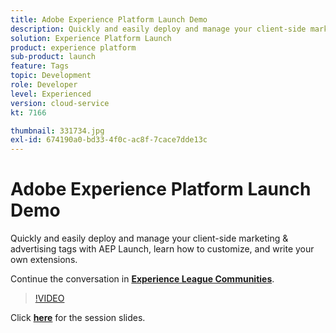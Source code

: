 ```yaml
---
title: Adobe Experience Platform Launch Demo
description: Quickly and easily deploy and manage your client-side marketing & advertising tags with AEP Launch, learn how to customize, and write your own extensions. This session was delivered as part of Adobe Developers Live Content event.
solution: Experience Platform Launch
product: experience platform
sub-product: launch
feature: Tags
topic: Development
role: Developer
level: Experienced
version: cloud-service
kt: 7166

thumbnail: 331734.jpg
exl-id: 674190a0-bd33-4f0c-ac8f-7cace7dde13c
---
```


# Adobe Experience Platform Launch Demo

Quickly and easily deploy and manage your client-side marketing & advertising tags with AEP Launch, learn how to customize, and write your own extensions.

Continue the conversation in **[Experience League Communities](http://adobe.ly/36Yd3v6)**.

>[!VIDEO](https://video.tv.adobe.com/v/331734/?quality=12&learn=on&hidetitle=true)

Click **[here](/help/assets/experience-platform-launch-demo.pdf)** for the session slides.
